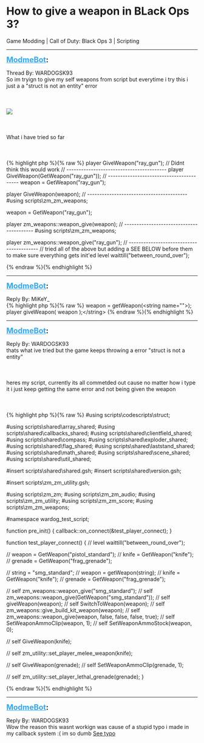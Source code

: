 # How to give a weapon in BLack Ops 3?
Game Modding | Call of Duty: Black Ops 3 | Scripting

---
<strong style="font-size: 1.4em;"><span style="text-decoration: underline;text-decoration-color: #34a7f9;"><span style="color:#34a7f9;">ModmeBot</span></span>:</strong>

<p>Thread By: WARDOGSK93<br />So im tryign to give my self weapons from script but everytime i try this i just a a &quot;struct is not an entity&quot; error<br /><br /><br /><br /><img style="max-width: 500px;" src="https://i.gyazo.com/2cae53cd815fd8018664f55ba69b3b6c.png"><br /><br /><br /><br />What i have tried so far<br /><br /><br /><br />{% highlight php %}{% raw %}
player GiveWeapon("ray_gun"); // Didnt think this would work
// -----------------------------------------
player GiveWeapon(GetWeapon("ray_gun"));
// -----------------------------------------
weapon = GetWeapon("ray_gun");

player GiveWeapon(weapon);
// -----------------------------------------
#using scripts\zm\_zm_weapons;

weapon = GetWeapon("ray_gun");

player zm_weapons::weapon_give(weapon);
// -----------------------------------------
#using scripts\zm\_zm_weapons;

player zm_weapons::weapon_give("ray_gun");
// -----------------------------------------
// tried all of the above but adding a SEE BELOW before them to make sure everything gets init&#39;ed
level waittill("between_round_over");

{% endraw %}{% endhighlight %}
</p>

---
<strong style="font-size: 1.4em;"><span style="text-decoration: underline;text-decoration-color: #34a7f9;"><span style="color:#34a7f9;">ModmeBot</span></span>:</strong>

<p>Reply By: MiKeY_<br />{% highlight php %}{% raw %}
weapon = getWeapon(&lt;string name=""&gt;);
player giveWeapon( weapon );&lt;/string&gt;
{% endraw %}{% endhighlight %}
</p>

---
<strong style="font-size: 1.4em;"><span style="text-decoration: underline;text-decoration-color: #34a7f9;"><span style="color:#34a7f9;">ModmeBot</span></span>:</strong>

<p>Reply By: WARDOGSK93<br />thats what ive tried but the game keeps throwing a error &quot;struct is not a entity&quot;<br /><br /><br /><br />heres my script, currently its all commetded out cause no matter how i type it i just keep getting the same error and not being given the weapon<br /><br /><br /><br />
{% highlight php %}{% raw %}
#using scripts\codescripts\struct;

#using scripts\shared\array_shared;
#using scripts\shared\callbacks_shared;
#using scripts\shared\clientfield_shared;
#using scripts\shared\compass;
#using scripts\shared\exploder_shared;
#using scripts\shared\flag_shared;
#using scripts\shared\laststand_shared;
#using scripts\shared\math_shared;
#using scripts\shared\scene_shared;
#using scripts\shared\util_shared;

#insert scripts\shared\shared.gsh;
#insert scripts\shared\version.gsh;

#insert scripts\zm\_zm_utility.gsh;

#using scripts\zm\_zm;
#using scripts\zm\_zm_audio;
#using scripts\zm\_zm_utility;
#using scripts\zm\_zm_score;
#using scripts\zm\_zm_weapons;

#namespace wardog_test_script;

function pre_init()
{
    callback::on_connect(&amp;test_player_connect);
}

function test_player_connect()
{
//    level waittill("between_round_over");

//    weapon = GetWeapon("pistol_standard");
//    knife = GetWeapon("knife");
//    grenade = GetWeapon("frag_grenade");
    
//    string = "smg_standard";
//    weapon = getWeapon(string);
//    knife = GetWeapon("knife");
//    grenade = GetWeapon("frag_grenade");

//    self zm_weapons::weapon_give("smg_standard");
//    self zm_weapons::weapon_give(GetWeapon("smg_standard"));
//    self giveWeapon(weapon);
//    self SwitchToWeapon(weapon);
//    self zm_weapons::give_build_kit_weapon(weapon);
//    self zm_weapons::weapon_give(weapon, false, false, false, true);
//    self SetWeaponAmmoClip(weapon, 1);
//    self SetWeaponAmmoStock(weapon, 0);

//    self GiveWeapon(knife);

//    self zm_utility::set_player_melee_weapon(knife);

//    self GiveWeapon(grenade);
//    self SetWeaponAmmoClip(grenade, 1);

//    self zm_utility::set_player_lethal_grenade(grenade);
}

{% endraw %}{% endhighlight %}
<br />
</p>

---
<strong style="font-size: 1.4em;"><span style="text-decoration: underline;text-decoration-color: #34a7f9;"><span style="color:#34a7f9;">ModmeBot</span></span>:</strong>

<p>Reply By: WARDOGSK93<br />Wow the reason this wasnt workign was cause of a stupid typo i made in my callback system :( im so dumb <a href="https://github.com/WARDOGSK93/CoD-BO-Gamemode/commit/726eb8401623edaf37c9587b7feda47b27a3e1f5">See typo</a></p>
